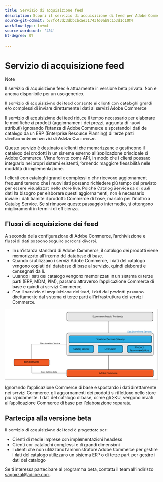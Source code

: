```yaml
---
title: Servizio di acquisizione feed
description: Scopri il servizio di acquisizione di feed per Adobe Commerce
source-git-commit: b57fc43d23dbbcbcae31743fd0ab9c1b3d1c1084
workflow-type: tm+mt
source-wordcount: '404'
ht-degree: 0%

---
```



# Servizio di acquisizione feed

>[!NOTE]
>
>Il servizio di acquisizione feed è attualmente in versione beta privata. Non è ancora disponibile per un uso generico.

Il servizio di acquisizione dei feed consente ai clienti con cataloghi grandi e/o complessi di inviare direttamente i dati ai servizi Adobe Commerce.

Il servizio di acquisizione dei feed riduce il tempo necessario per elaborare le modifiche ai prodotti (aggiornamenti dei prezzi, aggiunta di nuovi attributi) ignorando l’istanza di Adobe Commerce e spostando i dati del catalogo da un ERP (Enterprise Resource Planning) di terze parti direttamente nei servizi di Adobe Commerce.

Questo servizio è destinato ai clienti che memorizzano e gestiscono il catalogo dei prodotti in un sistema esterno all’applicazione principale di Adobe Commerce. Viene fornito come API, in modo che i clienti possano integrarlo nei propri sistemi esistenti, fornendo maggiore flessibilità nelle modalità di implementazione.

I clienti con cataloghi grandi e complessi o che ricevono aggiornamenti frequenti temono che i nuovi dati possano richiedere più tempo del previsto per essere visualizzati nello store live. Poiché Catalog Service sa di quali dati ha bisogno per elaborare questi aggiornamenti, non è necessario inviare i dati tramite il prodotto Commerce di base, ma solo per l’inoltro a Catalog Service. Se si rimuove questo passaggio intermedio, si ottengono miglioramenti in termini di efficienza.

## Flussi di acquisizione dei feed

A seconda della configurazione di Adobe Commerce, l’archiviazione e i flussi di dati possono seguire percorsi diversi.

* In un’istanza standard di Adobe Commerce, il catalogo dei prodotti viene memorizzato all’interno del database di base.
* Quando si utilizzano i servizi Adobe Commerce, i dati del catalogo vengono copiati dal database di base al servizio, quindi elaborati e consegnati da lì.
* Quando i dati del catalogo vengono memorizzati in un sistema di terze parti (ERP, MDM, PIM), passano attraverso l’applicazione Commerce di base e quindi ai servizi Commerce.
* Con il servizio di acquisizione dei feed, i dati dei prodotti passano direttamente dal sistema di terze parti all’infrastruttura dei servizi Commerce.

![Servizio di acquisizione dei feed](assets/feed-ingestion.png)

Ignorando l’applicazione Commerce di base e spostando i dati direttamente nei servizi Commerce, gli aggiornamenti dei prodotti si riflettono nello store più rapidamente. I dati del catalogo di base, come gli SKU, vengono inviati all’applicazione Commerce di base per l’elaborazione separata.

## Partecipa alla versione beta

Il servizio di acquisizione dei feed è progettato per:

* Clienti di medie imprese con implementazioni headless
* Clienti con cataloghi complessi e di grandi dimensioni
* I clienti che non utilizzano l’amministratore Adobe Commerce per gestire i dati del catalogo utilizzano un sistema ERP o di terze parti per gestire i dati del catalogo

Se ti interessa partecipare al programma beta, contatta il team all’indirizzo sagonzal@adobe.com.
